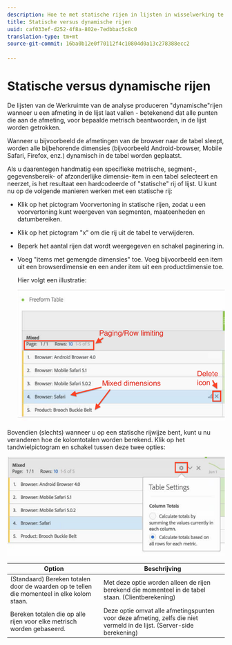 ```yaml
---
description: Hoe te met statische rijen in lijsten in wisselwerking te staan.
title: Statische versus dynamische rijen
uuid: caf033ef-d252-4f8a-802e-7edbbac5c8c0
translation-type: tm+mt
source-git-commit: 16ba0b12e0f70112f4c10804d0a13c278388ecc2

---
```



# Statische versus dynamische rijen

De lijsten van de Werkruimte van de analyse produceren &quot;dynamische&quot;rijen wanneer u een afmeting in de lijst laat vallen - betekenend dat alle punten die aan de afmeting, voor bepaalde metrisch beantwoorden, in de lijst worden getrokken.

Wanneer u bijvoorbeeld de afmetingen van de browser naar de tabel sleept, worden alle bijbehorende dimensies (bijvoorbeeld Android-browser, Mobile Safari, Firefox, enz.) dynamisch in de tabel worden geplaatst.

Als u daarentegen handmatig een specifieke metrische, segment-, gegevensbereik- of afzonderlijke dimensie-item in een tabel selecteert en neerzet, is het resultaat een hardcodeerde of &quot;statische&quot; rij of lijst. U kunt nu op de volgende manieren werken met een statische rij:

* Klik op het pictogram Voorvertoning in statische rijen, zodat u een voorvertoning kunt weergeven van segmenten, maateenheden en datumbereiken.
* Klik op het pictogram &quot;x&quot; om die rij uit de tabel te verwijderen.
* Beperk het aantal rijen dat wordt weergegeven en schakel paginering in.
* Voeg &quot;items met gemengde dimensies&quot; toe. Voeg bijvoorbeeld een item uit een browserdimensie en een ander item uit een productdimensie toe.

   Hier volgt een illustratie:

   ![](assets/static_rows.png)

Bovendien (slechts) wanneer u op een statische rijwijze bent, kunt u nu veranderen hoe de kolomtotalen worden berekend. Klik op het tandwielpictogram en schakel tussen deze twee opties:

![](assets/column-totals.png)

| Option | Beschrijving |
|---|---|
| (Standaard) Bereken totalen door de waarden op te tellen die momenteel in elke kolom staan. | Met deze optie worden alleen de rijen berekend die momenteel in de tabel staan. (Clientberekening) |
| Bereken totalen die op alle rijen voor elke metrisch worden gebaseerd. | Deze optie omvat alle afmetingspunten voor deze afmeting, zelfs die niet vermeld in de lijst. (Server-side berekening) |

